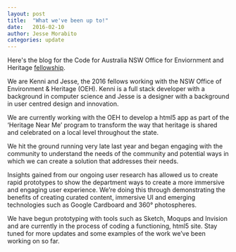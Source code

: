 ```yaml
---
layout: post
title:  "What we've been up to!"
date:   2016-02-10 
author: Jesse Morabito
categories: update
---
```

Here's the blog for the Code for Australia NSW Office for Enviornment and Heritage [fellowship](http://www.codeforaustralia.org/about-the-fellowship).

We are Kenni and Jesse, the 2016 fellows working with the NSW Office of Environment & Heritage (OEH). Kenni is a full stack developer with a background in computer science and Jesse is a designer with a background in user centred design and innovation. 

We are currently working with the OEH to develop a html5 app as part of the ‘Heritage Near Me’ program to transform the way that heritage is shared and celebrated on a local level throughout the state. 

We hit the ground running very late last year and began engaging with the community to understand the needs of the community and potential ways in which we can create a solution that addresses their needs. 

Insights gained from our ongoing user research has allowed us to create rapid prototypes to show the department ways to create a more immersive and engaging user experience. 
We’re doing this through demonstrating the benefits of creating curated content, immersive UI and emerging technologies such as Google Cardboard and 360° photospheres.

We have begun prototyping with tools such as Sketch, Moqups and Invision and are currently in the process of coding a functioning, html5 site. Stay tuned for more updates and some examples of the work we’ve been working on so far.



